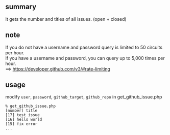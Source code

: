 ## summary
It gets the number and titles of all issues. (open + closed)

## note
If you do not have a username and password query is limited to 50 circuits per hour.   
If you have a username and password, you can query up to 5,000 times per hour.  
==> https://developer.github.com/v3/#rate-limiting

## usage
modify `user`, `password`, `github_target`, `github_repo` in get_github_issue.php

    % get_github_issue.php
	[number] title
	[17] test issue
	[16] hello world
	[15] fix error
	...
